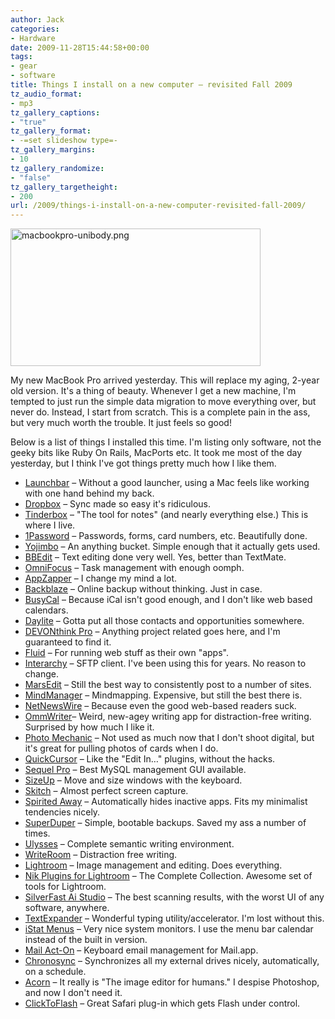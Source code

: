 ```yaml
---
author: Jack
categories:
- Hardware
date: 2009-11-28T15:44:58+00:00
tags:
- gear
- software
title: Things I install on a new computer – revisited Fall 2009
tz_audio_format:
- mp3
tz_gallery_captions:
- "true"
tz_gallery_format:
- -=set slideshow type=-
tz_gallery_margins:
- 10
tz_gallery_randomize:
- "false"
tz_gallery_targetheight:
- 200
url: /2009/things-i-install-on-a-new-computer-revisited-fall-2009/
---
```


<img src="/files/macbookpro-unibody.png" alt="macbookpro-unibody.png" width="400" height="220" border="0" />

My new MacBook Pro arrived yesterday. This will replace my aging,
2-year old version. It's a thing of beauty. Whenever I get a new
machine, I'm tempted to just run the simple data migration to move
everything over, but never do. Instead, I start from scratch. This is
a complete pain in the ass, but very much worth the trouble. It just
feels so good!

Below is a list of things I installed this time. I'm listing only
software, not the geeky bits like Ruby On Rails, MacPorts etc. It took
me most of the day yesterday, but I think I've got things pretty much
how I like them.

  * [Launchbar][1] &#8211; Without a good launcher, using a Mac feels
    like working with one hand behind my back.
  * [Dropbox][2] &#8211; Sync made so easy it's ridiculous.
  * [Tinderbox][3] &#8211; "The tool for notes" (and nearly everything
    else.) This is where I live.
  * [1Password][4] &#8211; Passwords, forms, card numbers,
    etc. Beautifully done.
  * [Yojimbo][5] &#8211; An anything bucket. Simple enough that it
    actually gets used.
  * [BBEdit][6] &#8211; Text editing done very well. Yes, better than
    TextMate.
  * [OmniFocus][7] &#8211; Task management with enough oomph.
  * [AppZapper][8] &#8211; I change my mind a lot.
  * [Backblaze][9] &#8211; Online backup without thinking. Just in
    case.
  * [BusyCal][10] &#8211; Because iCal isn't good enough, and I don't
    like web based calendars.
  * [Daylite][11] &#8211; Gotta put all those contacts and
    opportunities somewhere.
  * [DEVONthink Pro][12] &#8211; Anything project related goes here,
    and I'm guaranteed to find it.
  * [Fluid][13] &#8211; For running web stuff as their own "apps".
  * [Interarchy][14] &#8211; SFTP client. I've been using this for
    years. No reason to change.
  * [MarsEdit][15] &#8211; Still the best way to consistently post to
    a number of sites.
  * [MindManager][16] &#8211; Mindmapping. Expensive, but still the
    best there is.
  * [NetNewsWire][17] &#8211; Because even the good web-based readers
    suck.
  * [OmmWriter][18]&#8211; Weird, new-agey writing app for
    distraction-free writing. Surprised by how much I like it.
  * [Photo Mechanic][19] &#8211; Not used as much now that I don't
    shoot digital, but it's great for pulling photos of cards when I
    do.
  * [QuickCursor][20] &#8211; Like the "Edit In&#8230;" plugins,
    without the hacks.
  * [Sequel Pro][21] &#8211; Best MySQL management GUI available.
  * [SizeUp][22] &#8211; Move and size windows with the keyboard.
  * [Skitch][23] &#8211; Almost perfect screen capture.
  * [Spirited Away][24] &#8211; Automatically hides inactive
    apps. Fits my minimalist tendencies nicely.
  * [SuperDuper][25] &#8211; Simple, bootable backups. Saved my ass a
    number of times.
  * [Ulysses][26] &#8211; Complete semantic writing environment.
  * [WriteRoom][27] &#8211; Distraction free writing.
  * [Lightroom][28] &#8211; Image management and editing. Does
    everything.
  * [Nik Plugins for Lightroom][29] &#8211; The Complete
    Collection. Awesome set of tools for Lightroom.
  * [SilverFast Ai Studio][30] &#8211; The best scanning results, with
    the worst UI of any software, anywhere.
  * [TextExpander][31] &#8211; Wonderful typing
    utility/accelerator. I'm lost without this.
  * [iStat Menus][32] &#8211; Very nice system monitors. I use the
    menu bar calendar instead of the built in version.
  * [Mail Act-On][33] &#8211; Keyboard email management for Mail.app.
  * [Chronosync][34] &#8211; Synchronizes all my external drives
    nicely, automatically, on a schedule.
  * [Acorn][35] &#8211; It really is "The image editor for humans." I
    despise Photoshop, and now I don't need it.
  * [ClickToFlash][36] &#8211; Great Safari plug-in which gets Flash
    under control.
	

 [1]: http://www.obdev.at/launchbar
 [2]: https://www.dropbox.com/
 [3]: http://www.eastgate.com/Tinderbox/
 [4]: http://agilewebsolutions.com/products/1Password
 [5]: http://www.barebones.com/products/Yojimbo/
 [6]: http://www.barebones.com/products/bbedit/
 [7]: http://www.omnigroup.com/applications/omnifocus/
 [8]: http://www.appzapper.com/
 [9]: http://www.backblaze.com/
 [10]: http://www.busymac.com/
 [11]: http://marketcircle.com/
 [12]: http://www.devon-technologies.com/products/devonthink/
 [13]: http://fluidapp.com/
 [14]: http://www.interarchy.com/
 [15]: http://www.red-sweater.com/marsedit/
 [16]: http://www.mindjet.com/
 [17]: http://www.newsgator.com/INDIVIDUALS/NETNEWSWIRE/
 [18]: http://www.ommwriter.com/
 [19]: http://www.camerabits.com/
 [20]: http://www.hogbaysoftware.com/products/quickcursor/
 [21]: http://www.sequelpro.com/
 [22]: http://www.irradiatedsoftware.com/sizeup/
 [23]: http://skitch.com/
 [24]: http://drikin.com/spiritedaway/
 [25]: http://www.shirt-pocket.com/SuperDuper/SuperDuperDescription.html
 [26]: http://www.the-soulmen.com/ulysses/
 [27]: http://www.hogbaysoftware.com/products/writeroom
 [28]: http://www.adobe.com/products/photoshoplightroom/
 [29]: http://www.niksoftware.com/completecollection/es/entry.php?
 [30]: http://www.silverfast.com/
 [31]: http://www.smileonmymac.com/TextExpander/
 [32]: http://www.islayer.com/apps/istatmenus/
 [33]: http://www.indev.ca/MailActOn.html
 [34]: http://www.econtechnologies.com/pages/cs/chrono_overview.html
 [35]: http://flyingmeat.com/acorn/
 [36]: http://rentzsch.github.com/clicktoflash/
